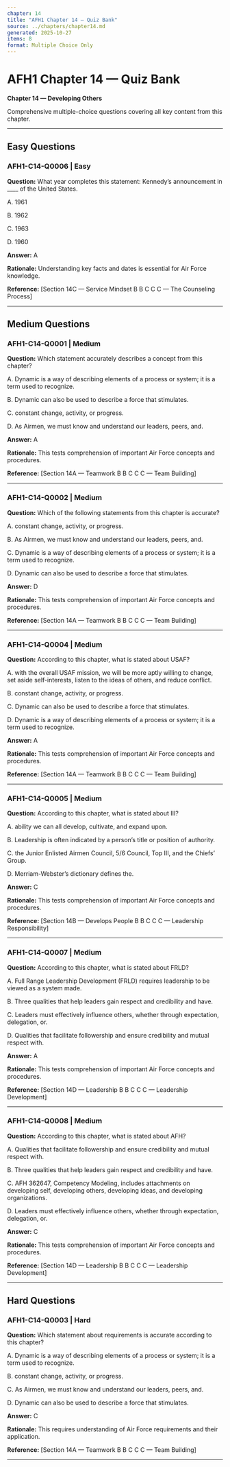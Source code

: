 ```yaml
---
chapter: 14
title: "AFH1 Chapter 14 — Quiz Bank"
source: ../chapters/chapter14.md
generated: 2025-10-27
items: 8
format: Multiple Choice Only
---
```


# AFH1 Chapter 14 — Quiz Bank

**Chapter 14 — Developing Others**

Comprehensive multiple-choice questions covering all key content from this chapter.

---

## Easy Questions

### AFH1-C14-Q0006 | Easy

**Question:** What year completes this statement: Kennedy’s announcement in ____ of the United States.

A. 1961

B. 1962

C. 1963

D. 1960

**Answer:** A

**Rationale:** Understanding key facts and dates is essential for Air Force knowledge.

**Reference:** [Section 14C — Service Mindset B B C C C — The Counseling Process]

---

## Medium Questions

### AFH1-C14-Q0001 | Medium

**Question:** Which statement accurately describes a concept from this chapter?

A. Dynamic is a way of describing elements of a process or system; it is a term used to recognize.

B. Dynamic can also be used to describe a force that stimulates.

C. constant change, activity, or progress.

D. As Airmen, we must know and understand our leaders, peers, and.

**Answer:** A

**Rationale:** This tests comprehension of important Air Force concepts and procedures.

**Reference:** [Section 14A — Teamwork B B C C C — Team Building]

---

### AFH1-C14-Q0002 | Medium

**Question:** Which of the following statements from this chapter is accurate?

A. constant change, activity, or progress.

B. As Airmen, we must know and understand our leaders, peers, and.

C. Dynamic is a way of describing elements of a process or system; it is a term used to recognize.

D. Dynamic can also be used to describe a force that stimulates.

**Answer:** D

**Rationale:** This tests comprehension of important Air Force concepts and procedures.

**Reference:** [Section 14A — Teamwork B B C C C — Team Building]

---

### AFH1-C14-Q0004 | Medium

**Question:** According to this chapter, what is stated about USAF?

A. with the overall USAF mission, we will be more aptly willing to change, set aside self-interests, listen to the ideas of others, and reduce conflict.

B. constant change, activity, or progress.

C. Dynamic can also be used to describe a force that stimulates.

D. Dynamic is a way of describing elements of a process or system; it is a term used to recognize.

**Answer:** A

**Rationale:** This tests comprehension of important Air Force concepts and procedures.

**Reference:** [Section 14A — Teamwork B B C C C — Team Building]

---

### AFH1-C14-Q0005 | Medium

**Question:** According to this chapter, what is stated about III?

A. ability we can all develop, cultivate, and expand upon.

B. Leadership is often indicated by a person’s title or position of authority.

C. the Junior Enlisted Airmen Council, 5/6 Council, Top III, and the Chiefs’ Group.

D. Merriam-Webster’s dictionary defines the.

**Answer:** C

**Rationale:** This tests comprehension of important Air Force concepts and procedures.

**Reference:** [Section 14B — Develops People B B C C C — Leadership Responsibility]

---

### AFH1-C14-Q0007 | Medium

**Question:** According to this chapter, what is stated about FRLD?

A. Full Range Leadership Development (FRLD) requires leadership to be viewed as a system made.

B. Three qualities that help leaders gain respect and credibility and have.

C. Leaders must effectively influence others, whether through expectation, delegation, or.

D. Qualities that facilitate followership and ensure credibility and mutual respect with.

**Answer:** A

**Rationale:** This tests comprehension of important Air Force concepts and procedures.

**Reference:** [Section 14D — Leadership B B C C C — Leadership Development]

---

### AFH1-C14-Q0008 | Medium

**Question:** According to this chapter, what is stated about AFH?

A. Qualities that facilitate followership and ensure credibility and mutual respect with.

B. Three qualities that help leaders gain respect and credibility and have.

C. AFH 362647, Competency Modeling, includes attachments on developing self, developing others, developing ideas, and developing organizations.

D. Leaders must effectively influence others, whether through expectation, delegation, or.

**Answer:** C

**Rationale:** This tests comprehension of important Air Force concepts and procedures.

**Reference:** [Section 14D — Leadership B B C C C — Leadership Development]

---

## Hard Questions

### AFH1-C14-Q0003 | Hard

**Question:** Which statement about requirements is accurate according to this chapter?

A. Dynamic is a way of describing elements of a process or system; it is a term used to recognize.

B. constant change, activity, or progress.

C. As Airmen, we must know and understand our leaders, peers, and.

D. Dynamic can also be used to describe a force that stimulates.

**Answer:** C

**Rationale:** This requires understanding of Air Force requirements and their application.

**Reference:** [Section 14A — Teamwork B B C C C — Team Building]

---

